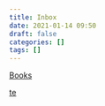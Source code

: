 ```yaml
---
title: Inbox
date: 2021-01-14 09:50
draft: false
categories: []
tags: []
---
```


[Books](/books)

[te](/te)
